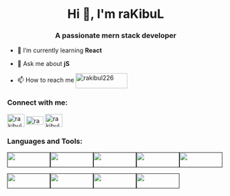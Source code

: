 <h1 align="center">Hi 👋, I'm raKibuL</h1>
<h3 align="center">A passionate mern stack developer</h3>

- 🌱 I’m currently learning **React**

- 💬 Ask me about **jS**

- 📫 How to reach me <a href="https://wa.me/1779048226" target="blank"><img align="center" src="https://img.shields.io/badge/WhatsApp-25D366?style=for-the-badge&logo=whatsapp&logoColor=white" alt="rakibul226" height="35" width="120" /></a>






<h3 align="left">Connect with me:</h3>
<p align="left">
<a href="https://linkedin.com/in/rakibul226" target="blank"><img align="center" src="https://raw.githubusercontent.com/rahuldkjain/github-profile-readme-generator/master/src/images/icons/Social/linked-in-alt.svg" alt="rakibul islam" height="30" width="40" /></a>
<a href="https://fb.com/rakibul226" target="blank"><img align="center" src="https://raw.githubusercontent.com/rahuldkjain/github-profile-readme-generator/master/src/images/icons/Social/facebook.svg" alt="rakibul islam" height="20" width="40" /></a>
<a href="https://instagram.com/rakibulislam226" target="blank"><img align="center" src="https://raw.githubusercontent.com/rahuldkjain/github-profile-readme-generator/master/src/images/icons/Social/instagram.svg" alt="rakibul226" height="30" width="40" /></a>
</p>

<h3 align="left">Languages and Tools:</h3>

<a href=""><img src="https://img.shields.io/badge/HTML5-E34F26?style=for-the-badge&logo=html5&logoColor=white" width="100" height="35"/></a><a href=""><img src="https://img.shields.io/badge/CSS3-1572B6?style=for-the-badge&logo=css3&logoColor=white" width="100" height="35"/></a><a href=""><img src="https://img.shields.io/badge/JavaScript-323330?style=for-the-badge&logo=javascript&logoColor=F7DF1E" width="100" height="35"/></a><a href=""><img src="https://img.shields.io/badge/Tailwind_CSS-38B2AC?style=for-the-badge&logo=tailwind-css&logoColor=white" width="100" height="35"/></a><a href=""><img src="https://img.shields.io/badge/React-20232A?style=for-the-badge&logo=react&logoColor=61DAFB" width="100" height="35"/></a>


<a href=""><img src="https://img.shields.io/badge/Bootstrap-563D7C?style=for-the-badge&logo=bootstrap&logoColor=white" width="100" height="35"/></a><a href=""><img src="https://img.shields.io/badge/MySQL-005C84?style=for-the-badge&logo=mysql&logoColor=white" width="100" height="35"/></a><a href=""><img src="https://img.shields.io/badge/Oracle-F80000?style=for-the-badge&logo=Oracle&logoColor=white" width="100" height="35"/></a><a href=""><img src="https://img.shields.io/badge/C%2B%2B-00599C?style=for-the-badge&logo=c%2B%2B&logoColor=white" width="100" height="35"/></a>

<!---<a href=""><img src="" width="100" height="35"/></a>
<!---a href=""><img src="" width="100" height="35"/></a>



